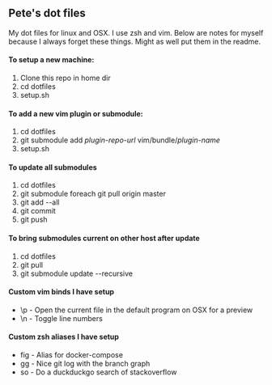 ## Pete's dot files

My dot files for linux and OSX. I use zsh and vim. Below are notes for myself
because I always forget these things. Might as well put them in the readme.

#### To setup a new machine:
1. Clone this repo in home dir
2. cd dotfiles
3. setup.sh

#### To add a new vim plugin or submodule:
1. cd dotfiles
2. git submodule add *plugin-repo-url* vim/bundle/*plugin-name*
3. setup.sh

#### To update all submodules
1. cd dotfiles
2. git submodule foreach git pull origin master
3. git add --all
4. git commit
5. git push

#### To bring submodules current on other host after update
1. cd dotfiles
2. git pull
3. git submodule update --recursive

#### Custom vim binds I have setup
* \\p - Open the current file in the default program on OSX for a preview
* \\n - Toggle line numbers

#### Custom zsh aliases I have setup
* fig - Alias for docker-compose
* gg - Nice git log with the branch graph
* so - Do a duckduckgo search of stackoverflow
